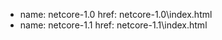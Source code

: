 - name: netcore-1.0
  href: netcore-1.0\index.html
- name: netcore-1.1
  href: netcore-1.1\index.html
